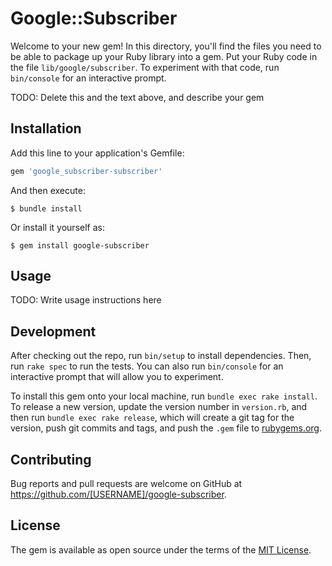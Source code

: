 # Google::Subscriber

Welcome to your new gem! In this directory, you'll find the files you need to be able to package up your Ruby library into a gem. Put your Ruby code in the file `lib/google/subscriber`. To experiment with that code, run `bin/console` for an interactive prompt.

TODO: Delete this and the text above, and describe your gem

## Installation

Add this line to your application's Gemfile:

```ruby
gem 'google_subscriber-subscriber'
```

And then execute:

    $ bundle install

Or install it yourself as:

    $ gem install google-subscriber

## Usage

TODO: Write usage instructions here

## Development

After checking out the repo, run `bin/setup` to install dependencies. Then, run `rake spec` to run the tests. You can also run `bin/console` for an interactive prompt that will allow you to experiment.

To install this gem onto your local machine, run `bundle exec rake install`. To release a new version, update the version number in `version.rb`, and then run `bundle exec rake release`, which will create a git tag for the version, push git commits and tags, and push the `.gem` file to [rubygems.org](https://rubygems.org).

## Contributing

Bug reports and pull requests are welcome on GitHub at https://github.com/[USERNAME]/google-subscriber.


## License

The gem is available as open source under the terms of the [MIT License](https://opensource.org/licenses/MIT).

